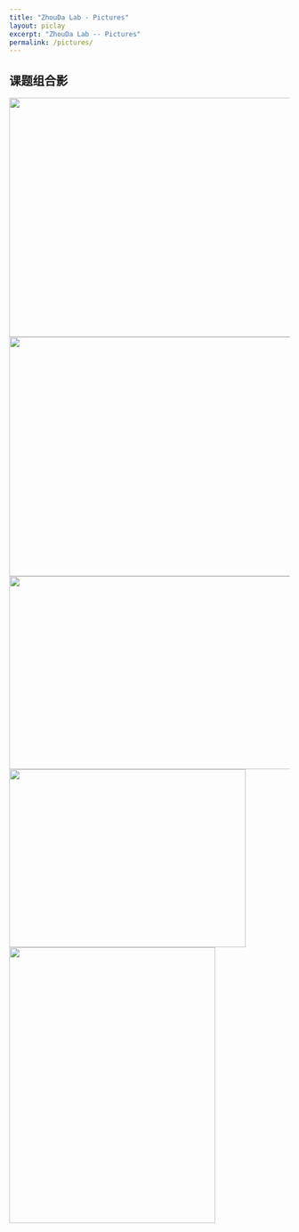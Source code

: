 ```yaml
---
title: "ZhouDa Lab - Pictures"
layout: piclay
excerpt: "ZhouDa Lab -- Pictures"
permalink: /pictures/
---
```



## 课题组合影
<img src="{{ site.url }}{{ site.baseurl }}/images/2025newterm1.jpg" width="570" height="430" />  
<img src="{{ site.url }}{{ site.baseurl }}/images/2025newterm2.jpg" width="570" height="430" />  
<img src="{{ site.url }}{{ site.baseurl }}/images/2023毕业合影.jpg" width="520" height="347" />  
<img src="{{ site.url }}{{ site.baseurl }}/images/grouppic/20220823132834.jpg" width="425" height="320" />  

<img src="{{ site.url }}{{ site.baseurl }}/images/grouppic/20220825094806.jpg" width="370" height="496" />  

